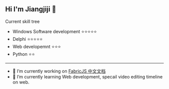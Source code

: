 ## Hi I'm Jiangjiji 👋

Current skill tree
- Windows Software development ⭐⭐⭐⭐⭐
- Delphi ⭐⭐⭐⭐⭐
- Web developemnt ⭐⭐⭐
- Python ⭐⭐

-------
- 🔭 I’m currently working on [FabricJS 中文文档](https://github.com/jiangjiji/fabricjs-docs-cn)
- 🌱 I’m currently learning Web development, specail video editing timeline on web.

